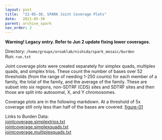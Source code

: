 ```yaml
---
layout: post
title:  "21-05-30, SPARK Joint Coverage Plots"
date:   2021-05-30
parent: archive_spark
nav_order: 2
---
```


**Warning! Legacy entry. Refer to Jun 2 update fixing lower coverages.**

Directory: `/home/groups/oroaklab/nishida/spark_mosaic/burden`
<br>Run: `run.txt`

Joint coverage plots were created separately for simplex quads, multiplex quads, and simplex trios. These count the number of bases over 52 thresholds (from the range of needing 1-250 counts) for each member of a family, the total of the family, and the average of the family. These are subset into six regions, non-SDTRF (CDS) sites and SDTRF sites and then those are split into autosomal, X, and Y chromosomes.

Coverage plots are in the following markdown. At a threshold of 5x coverage still only less than half of the bases are covered. [figure-01]

Links to Burden Data:
<br>[jointcoverage.simplextrios.txt](https://www.dropbox.com/home/SPARK%20Mosaics/burden?preview=jointcoverage.simplextrios.txt)
<br>[jointcoverage.simplexquads.txt](https://www.dropbox.com/home/SPARK%20Mosaics/burden?preview=jointcoverage.simplexquads.txt)
<br>[jointcoverage.multiplexquads.txt](https://www.dropbox.com/home/SPARK%20Mosaics/burden?preview=jointcoverage.multiplexquads.txt)

[figure-01]: https://www.dropbox.com/home/SPARK%20Mosaics/markdowns?preview=burden_coverage_plots.html
